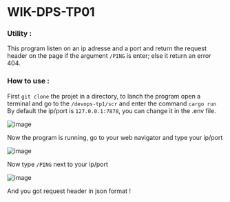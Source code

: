 # WIK-DPS-TP01

### Utility :

This program listen on an ip adresse and a port and return the request header on the page if the argument ```/PING``` is enter; else it return an error 404.

### How to use :

First ```git clone``` the projet in a directory, to lanch the program open a terminal and go to the ```/devops-tp1/scr``` and enter the command ```cargo run```
By default the ip/port is ```127.0.0.1:7878```, you can change it in the .env file.


![image](https://user-images.githubusercontent.com/80094480/197164957-509663ec-25d1-44ae-9e5d-5e6d5528f68b.png)

Now the program is running, go to your web navigator and type your ip/port

![image](https://user-images.githubusercontent.com/80094480/197165688-ddfd168c-0a29-482a-80e7-44db98d1e57a.png)

Now type ```/PING``` next to your ip/port

![image](https://user-images.githubusercontent.com/80094480/197165896-c0757e12-35df-41d8-a5af-4f921026b172.png)

And you got request header in json format !
